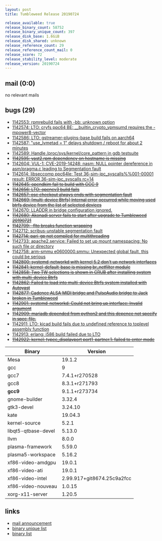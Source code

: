```yaml
---
layout: post
title: Tumbleweed Release 20190724

release_available: true
release_binary_count: 58752
release_binary_unique_count: 397
release_disk_base: 1.6GiB
release_disk_shared: unknown
release_reference_count: 29
release_reference_count_mail: 0
release_score: 72
release_stability_level: moderate
release_version: 20190724
---
```


## mail (0:0)

no relevant mails

## bugs (29)

<!--more-->

- [1142553: rpmrebuild fails with -bb: unknown option](https://bugzilla.opensuse.org/show_bug.cgi?id=1142553)
- [1142574: LTO: cryfs ppc64 BE: __builtin_crypto_vpmsumd requires the -mpower8-vector](https://bugzilla.opensuse.org/show_bug.cgi?id=1142574)
- [1142586: LTO: gstreamer-plugins-base build fails on aarch64](https://bugzilla.opensuse.org/show_bug.cgi?id=1142586)
- [1142587: "use_lvmetad = 1" delays shutdown / reboot for about 2 minutes](https://bugzilla.opensuse.org/show_bug.cgi?id=1142587)
- [1142589: Handle /proc/sys/kernel/core_pattern in gdb testsuite](https://bugzilla.opensuse.org/show_bug.cgi?id=1142589)
- ~~[1142595: yast2.rpm dependency on hostname is missing](https://bugzilla.opensuse.org/show_bug.cgi?id=1142595)~~
- [1142604: VUL-1: CVE-2019-14248: nasm: NULL pointer dereference in asm/pragma.c leading to Segmentation fault](https://bugzilla.opensuse.org/show_bug.cgi?id=1142604)
- [1142614: libseccomp ppc64le: Test 36-sim-ipc_syscalls%%001-00001 result:   ERROR 36-sim-ipc_syscalls rc=14](https://bugzilla.opensuse.org/show_bug.cgi?id=1142614)
- ~~[1142645: opendkim fail to build with GCC 9](https://bugzilla.opensuse.org/show_bug.cgi?id=1142645)~~
- ~~[1142656: LTO: opencv3 build fails](https://bugzilla.opensuse.org/show_bug.cgi?id=1142656)~~
- ~~[1142657: osc checkout always ends with segmentation fault](https://bugzilla.opensuse.org/show_bug.cgi?id=1142657)~~
- ~~[1142669: \[multi-device Btrfs\] Internal error occurred while moving used btrfs device from the list of selected devices](https://bugzilla.opensuse.org/show_bug.cgi?id=1142669)~~
- [1142670: LLADDR in bridge configuration ignored.](https://bugzilla.opensuse.org/show_bug.cgi?id=1142670)
- ~~[1142680: Akonadi server fails to start after upgrade to Tumbleweed 20190721](https://bugzilla.opensuse.org/show_bug.cgi?id=1142680)~~
- ~~[1142709: -flto breaks function wrapping](https://bugzilla.opensuse.org/show_bug.cgi?id=1142709)~~
- [1142712: scribus-unstable segmentation fault](https://bugzilla.opensuse.org/show_bug.cgi?id=1142712)
- ~~[1142714: pari-gp not compiled for multithreading](https://bugzilla.opensuse.org/show_bug.cgi?id=1142714)~~
- [1142733: apache2.service: Failed to set up mount namespacing: No such file or directory](https://bugzilla.opensuse.org/show_bug.cgi?id=1142733)
- [1142758: arm-smmu e0600000.smmu: Unexpected global fault, this could be serious](https://bugzilla.opensuse.org/show_bug.cgi?id=1142758)
- ~~[1142800: systemd-networkd with kernel 5.2 don't up network interfaces](https://bugzilla.opensuse.org/show_bug.cgi?id=1142800)~~
- ~~[1142841: kernel-default-base is missing br_netfilter module](https://bugzilla.opensuse.org/show_bug.cgi?id=1142841)~~
- ~~[1142858: Two TW selections is shown in GRUB after installing system with multi-device Btrfs](https://bugzilla.opensuse.org/show_bug.cgi?id=1142858)~~
- ~~[1142862: Failed to load into multi-device Btrfs system installed with Autoyast](https://bugzilla.opensuse.org/show_bug.cgi?id=1142862)~~
- ~~[1142877: Cadence ALSA MIDI bridge and PulseAudio bridge to Jack broken in Tumbleweed](https://bugzilla.opensuse.org/show_bug.cgi?id=1142877)~~
- ~~[1142901: systemd-networkd: Could not bring up interface: Invalid argument](https://bugzilla.opensuse.org/show_bug.cgi?id=1142901)~~
- ~~[1142909: mariadb depended from python2 and this depence not specify in spec-file.](https://bugzilla.opensuse.org/show_bug.cgi?id=1142909)~~
- [1142911: LTO: kicad build fails due to undefined reference to toplevel assembly function](https://bugzilla.opensuse.org/show_bug.cgi?id=1142911)
- [1142913: erlang: i586 build failed due to LTO](https://bugzilla.opensuse.org/show_bug.cgi?id=1142913)
- ~~[1142922: kernel: typec_displayport port1-partner.1: failed to enter mode](https://bugzilla.opensuse.org/show_bug.cgi?id=1142922)~~

Binary | Version
--- | ---
Mesa | 19.1.2
gcc | 9
gcc7 | 7.4.1+r270528
gcc8 | 8.3.1+r271793
**gcc9** | 9.1.1+r273734
gnome-builder | 3.32.4
gtk3-devel | 3.24.10
kate | 19.04.3
kernel-source | 5.2.1
libqt5-qtbase-devel | 5.13.0
llvm | 8.0.0
plasma-framework | 5.59.0
plasma5-workspace | 5.16.2
xf86-video-amdgpu | 19.0.1
xf86-video-ati | 19.0.1
xf86-video-intel | 2.99.917+git8674.25c9a2fcc
xf86-video-nouveau | 1.0.15
xorg-x11-server | 1.20.5

## links

- [mail announcement](https://lists.opensuse.org/opensuse-factory/2019-07/msg00359.html)
- [binary unique list](http://download.opensuse.org/history/20190724/rpm.unique.list)
- [binary list](http://download.opensuse.org/history/20190724/rpm.list)
